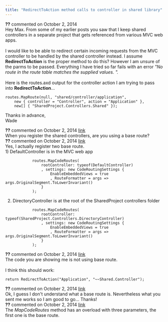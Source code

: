```yaml
---
title: "RedirectToAction method calls to controller in shared library"
---
```

<div id="post1309971" class="discussion-comment op">
   <div class="discussion-header"><b>??</b> commented on 
      <time datetime="2014-10-02T10:06:13.543-07:00" title="2014-10-02T10:06:13.543-07:00">October 2, 2014</time>
   </div>
   <div class="discussion-message">Hey Max. From some of my earlier posts you saw that I keep shared controllers in a separate project that gets referenced from various MVC web apps.<br />
<br />
I would like to be able to redirect certain incoming requests from the MVC controller to be handled by the shared controller instead. I assume <strong>RedirectToAction</strong> is the proper method to do this? However I am unsure of the parms to be passed. Everything I have tried so far fails with an error <em>&quot;No route in the route table matches the supplied values. &quot;.</em> <br />
<br />
Here is the routes.axd output for the controller action I am trying to pass into <strong>RedirectToAction</strong>...<br />
<pre><code>routes.MapRoute(null, &quot;shared/controller/application&quot;, 
    new { controller = &quot;Controller&quot;, action = &quot;Application&quot; }, 
    new[] { &quot;SharedProject.Controllers.Shared&quot; });</code></pre>

Thanks in advance,<br />
Wade<br />
</div>
</div>
<div id="post1309977" class="discussion-comment">
   <div class="discussion-header"><b>??</b> commented on 
      <time datetime="2014-10-02T10:23:51.317-07:00" title="2014-10-02T10:23:51.317-07:00">October 2, 2014</time> <a href="#post1309977" class="post-link">link</a></div>
   <div class="discussion-message">When you register the shared controllers, are you using a base route?<br />
</div>
</div>
<div id="post1309979" class="discussion-comment">
   <div class="discussion-header"><b>??</b> commented on 
      <time datetime="2014-10-02T10:29:54.887-07:00" title="2014-10-02T10:29:54.887-07:00">October 2, 2014</time> <a href="#post1309979" class="post-link">link</a></div>
   <div class="discussion-message">Yes, I actually register two base route.<br />
1) DefaultController is in the MVC web app<br />
<pre><code>            routes.MapCodeRoutes(
                rootController: typeof(DefaultController)
                , settings: new CodeRoutingSettings { 
                    EnableEmbeddedViews = true
                    , RouteFormatter = args =&gt; args.OriginalSegment.ToLowerInvariant()
                }
            );</code></pre>

2) DirectoryController is at the root of the SharedProject controllers folder<br />
<pre><code>            routes.MapCodeRoutes(
                rootController: typeof(SharedProject.Controllers.DirectoryController)
                , settings: new CodeRoutingSettings {
                    EnableEmbeddedViews = true
                    , RouteFormatter = args =&gt; args.OriginalSegment.ToLowerInvariant()
                }
            );</code></pre>

</div>
</div>
<div id="post1309983" class="discussion-comment marked-as-answer">
   <div class="discussion-header"><b>??</b> commented on 
      <time datetime="2014-10-02T10:38:04.28-07:00" title="2014-10-02T10:38:04.28-07:00">October 2, 2014</time> <a href="#post1309983" class="post-link">link</a></div>
   <div class="discussion-message">The code you are showing me is not using base route.<br />
<br />
I think this should work:<br />
<pre><code>return RedirectToAction(&quot;Application&quot;, &quot;~~Shared.Controller&quot;);</code></pre>

</div>
</div>
<div id="post1309985" class="discussion-comment">
   <div class="discussion-header"><b>??</b> commented on 
      <time datetime="2014-10-02T10:47:14.897-07:00" title="2014-10-02T10:47:14.897-07:00">October 2, 2014</time> <a href="#post1309985" class="post-link">link</a></div>
   <div class="discussion-message">Ok, I guess I don't understand what a base route is. Nevertheless what you sent me works so I am good to go... Thanks!<br />
</div>
</div>
<div id="post1309986" class="discussion-comment">
   <div class="discussion-header"><b>??</b> commented on 
      <time datetime="2014-10-02T10:50:16.293-07:00" title="2014-10-02T10:50:16.293-07:00">October 2, 2014</time> <a href="#post1309986" class="post-link">link</a></div>
   <div class="discussion-message">The <em>MapCodeRoutes</em> method has an overload with three parameters, the first one is the base route.<br />
</div>
</div>